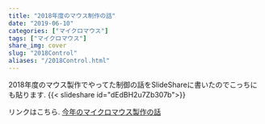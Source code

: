 ```yaml
---
title: "2018年度のマウス制作の話"
date: "2019-06-10"
categories: ["マイクロマウス"]
tags: ["マイクロマウス"]
share_img: cover
slug: "2018Control"
aliases: "/2018Control.html"
---
```


2018年度のマウス製作でやってた制御の話をSlideShareに書いたのでこっちにも貼ります.
{{< slideshare id="dEdBH2u7Zb307b">}}

リンクはこちら.
[今年のマイクロマウス製作の話](https://www.slideshare.net/dangorogoro/ss-138942947)
